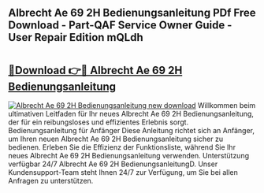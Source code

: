 ## Albrecht Ae 69 2H Bedienungsanleitung PDf Free Download - Part-QAF Service Owner Guide - User Repair Edition mQLdh

# <h2><a href="http://df1z13.blite.top/?on=Albrecht+Ae+69+2H+Bedienungsanleitung">🔗Download 👉🔴 Albrecht Ae 69 2H Bedienungsanleitung</a></h2>

[![Albrecht Ae 69 2H Bedienungsanleitung new download](https://i.imgur.com/lujVjoI.png)](http://df1z13.blite.top/?on=Albrecht+Ae+69+2H+Bedienungsanleitung)
Willkommen beim ultimativen Leitfaden für Ihr neues Albrecht Ae 69 2H Bedienungsanleitung, der für ein reibungsloses und effizientes Erlebnis sorgt. Bedienungsanleitung für Anfänger Diese Anleitung richtet sich an Anfänger, um Ihren neuen Albrecht Ae 69 2H Bedienungsanleitung sicher zu bedienen. Erleben Sie die Effizienz der Funktionsliste, während Sie Ihr neues Albrecht Ae 69 2H Bedienungsanleitung verwenden. Unterstützung verfügbar 24/7 Albrecht Ae 69 2H BedienungsanleitungD. Unser Kundensupport-Team steht Ihnen 24/7 zur Verfügung, um Sie bei allen Anfragen zu unterstützen.
